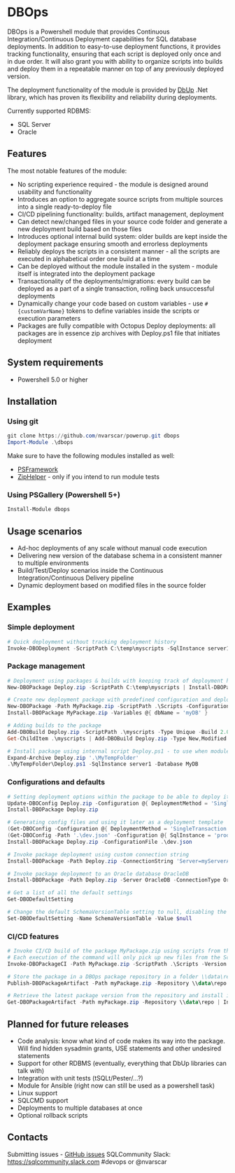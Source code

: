 # DBOps
DBOps is a Powershell module that provides Continuous Integration/Continuous Deployment capabilities for SQL database deployments. In addition to easy-to-use deployment functions, it provides tracking functionality, ensuring that each script is deployed only once and in due order. It will also grant you with ability to organize scripts into builds and deploy them in a repeatable manner on top of any previously deployed version.

The deployment functionality of the module is provided by [DbUp](https://github.com/DbUp/DbUp) .Net library, which has proven its flexibility and reliability during deployments. 

Currently supported RDBMS:
* SQL Server
* Oracle

## Features
The most notable features of the module:

* No scripting experience required - the module is designed around usability and functionality
* Introduces an option to aggregate source scripts from multiple sources into a single ready-to-deploy file
* CI/CD pipelining functionality: builds, artifact management, deployment
* Can detect new/changed files in your source code folder and generate a new deployment build based on those files
* Introduces optional internal build system: older builds are kept inside the deployment package ensuring smooth and errorless deployments
* Reliably deploys the scripts in a consistent manner - all the scripts are executed in alphabetical order one build at a time
* Can be deployed without the module installed in the system - module itself is integrated into the deployment package
* Transactionality of the deployments/migrations: every build can be deployed as a part of a single transaction, rolling back unsuccessful deployments
* Dynamically change your code based on custom variables - use `#{customVarName}` tokens to define variables inside the scripts or execution parameters
* Packages are fully compatible with Octopus Deploy deployments: all packages are in essence zip archives with Deploy.ps1 file that initiates deployment


## System requirements

* Powershell 5.0 or higher

## Installation
### Using git
```powershell
git clone https://github.com/nvarscar/powerup.git dbops
Import-Module .\dbops
```
Make sure to have the following modules installed as well:
- [PSFramework](https://github.com/PowershellFrameworkCollective/psframework)
- [ZipHelper](https://www.powershellgallery.com/packages/ziphelper) - only if you intend to run module tests

### Using PSGallery (Powershell 5+)
```powershell
Install-Module dbops
```

## Usage scenarios

* Ad-hoc deployments of any scale without manual code execution
* Delivering new version of the database schema in a consistent manner to multiple environments
* Build/Test/Deploy scenarios inside the Continuous Integration/Continuous Delivery pipeline
* Dynamic deployment based on modified files in the source folder

## Examples
### Simple deployment
```powershell
# Quick deployment without tracking deployment history
Invoke-DBODeployment -ScriptPath C:\temp\myscripts -SqlInstance server1 -Database MyDB -SchemaVersionTable $null
```
### Package management
```powershell
# Deployment using packages & builds with keeping track of deployment history in the SchemaVersions table
New-DBOPackage Deploy.zip -ScriptPath C:\temp\myscripts | Install-DBOPackage -SqlInstance server1 -Database MyDB

# Create new deployment package with predefined configuration and deploy it replacing #{dbName} tokens with corresponding values
New-DBOPackage -Path MyPackage.zip -ScriptPath .\Scripts -Configuration @{ Database = '#{dbName}'; ConnectionTimeout = 5 }
Install-DBOPackage MyPackage.zip -Variables @{ dbName = 'myDB' }

# Adding builds to the package
Add-DBOBuild Deploy.zip -ScriptPath .\myscripts -Type Unique -Build 2.0
Get-ChildItem .\myscripts | Add-DBOBuild Deploy.zip -Type New,Modified -Build 3.0\

# Install package using internal script Deploy.ps1 - to use when module is not installed locally
Expand-Archive Deploy.zip '.\MyTempFolder'
.\MyTempFolder\Deploy.ps1 -SqlInstance server1 -Database MyDB
```
### Configurations and defaults
```powershell
# Setting deployment options within the package to be able to deploy it without specifying options
Update-DBOConfig Deploy.zip -Configuration @{ DeploymentMethod = 'SingleTransaction'; SqlInstance = 'localhost'; DatabaseName = 'MyDb2' }
Install-DBOPackage Deploy.zip

# Generating config files and using it later as a deployment template
(Get-DBOConfig -Configuration @{ DeploymentMethod = 'SingleTransaction'; SqlInstance = 'devInstance'; DatabaseName = 'MyDB' }).SaveToFile('.\dev.json')
(Get-DBOConfig -Path '.\dev.json' -Configuration @{ SqlInstance = 'prodInstance' }).SaveToFile('.\prod.json')
Install-DBOPackage Deploy.zip -ConfigurationFile .\dev.json

# Invoke package deployment using custom connection string
Install-DBOPackage -Path Deploy.zip -ConnectionString 'Server=myServerAddress;Database=myDataBase;Trusted_Connection=True;'

# Invoke package deployment to an Oracle database OracleDB
Install-DBOPackage -Path Deploy.zip -Server OracleDB -ConnectionType Oracle

# Get a list of all the default settings
Get-DBODefaultSetting

# Change the default SchemaVersionTable setting to null, disabling the deployment logging by default
Set-DBODefaultSetting -Name SchemaVersionTable -Value $null
```
### CI/CD features
```powershell
# Invoke CI/CD build of the package MyPackage.zip using scripts from the source folder .\Scripts
# Each execution of the command will only pick up new files from the ScriptPath folder
Invoke-DBOPackageCI -Path MyPackage.zip -ScriptPath .\Scripts -Version 1.0

# Store the package in a DBOps package repository in a folder \\data\repo
Publish-DBOPackageArtifact -Path myPackage.zip -Repository \\data\repo

# Retrieve the latest package version from the repository and install it
Get-DBOPackageArtifact -Path myPackage.zip -Repository \\data\repo | Install-DBOPackage -Server MyDBServer -Database MyDB

```

## Planned for future releases

* Code analysis: know what kind of code makes its way into the package. Will find hidden sysadmin grants, USE statements and other undesired statements
* Support for other RDBMS (eventually, everything that DbUp libraries can talk with)
* Integration with unit tests (tSQLt/Pester/...?)
* Module for Ansible (right now can still be used as a powershell task)
* Linux support
* SQLCMD support
* Deployments to multiple databases at once
* Optional rollback scripts

## Contacts
Submitting issues - [GitHub issues](https://github.com/nvarscar/powerup/issues)
SQLCommunity Slack: https://sqlcommunity.slack.com #devops or @nvarscar
